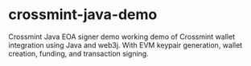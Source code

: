 # crossmint-java-demo
Crossmint Java EOA signer demo  working demo of Crossmint wallet integration using Java and web3j.  With EVM keypair generation, wallet creation, funding, and transaction signing.

